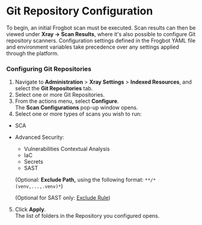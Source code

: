 # Git Repository Configuration

To begin, an initial Frogbot scan must be executed. Scan results can then be viewed under **Xray → Scan Results**, where it's also possible to configure Git repository scanners. Configuration settings defined in the Frogbot YAML file and environment variables take precedence over any settings applied through the platform.

### Configuring Git Repositories

1. Navigate to **Administration** > **Xray Settings** > **Indexed Resources**, and select the **Git Repositories** tab.
2. Select one or more Git Repositories.
3. From the actions menu, select **Configure**.\
   The **Scan Configurations** pop-up window opens.
4. Select one or more types of scans you wish to run:

* SCA
*   Advanced Security:

    * Vulnerabilities Contextual Analysis
    * IaC
    * Secrets
    * SAST

    (Optional: **Exclude Path,** using the following format: `**/*(venv,...,.venv)*`)

    (Optional for SAST only: [Exclude Rule](../../products/advanced-security/features-and-capabilities/sast/list-of-sast-rules.md))

5. Click **Apply**.\
   The list of folders in the Repository you configured opens.
